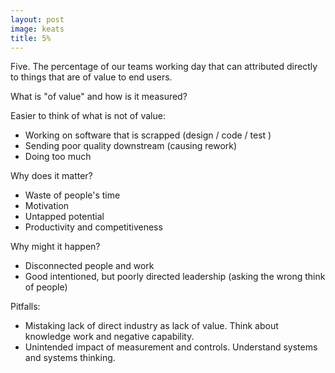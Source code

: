 ```yaml
---
layout: post
image: keats
title: 5%
---
```

Five. The percentage of our teams working day that can attributed directly to things that are of value to end users.

What is "of value" and how is it measured?

Easier to think of what is not of value:
- Working on software that is scrapped (design / code / test
  )
- Sending poor quality downstream (causing rework)
- Doing too much

Why does it matter?
- Waste of people's time
- Motivation
- Untapped potential
- Productivity and competitiveness 

Why might it happen?
- Disconnected people and work
- Good intentioned, but poorly directed leadership (asking the wrong think of people)

Pitfalls:
- Mistaking lack of direct industry as lack of value. Think about knowledge work and negative capability.
- Unintended impact of measurement and controls. Understand systems and systems thinking.


